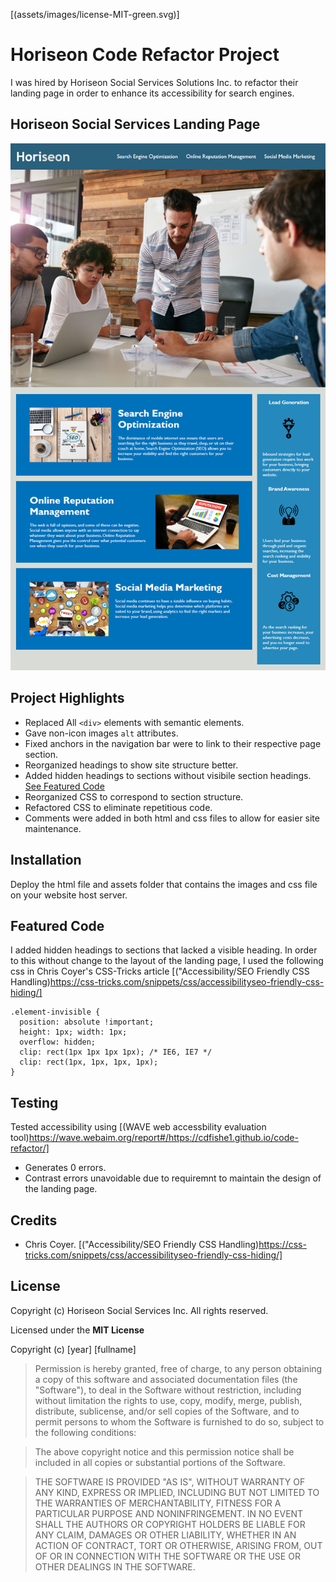 [(assets/images/license-MIT-green.svg)] 


# Horiseon Code Refactor Project

I was hired by Horiseon Social Services Solutions Inc. to refactor their landing page in order to enhance its accessibility for search engines.

## Horiseon Social Services Landing Page

![Image of Horiseon Landing Page](assets/images/01-html-css-git-homework-demo.png)

## Project Highlights

* Replaced All `<div>` elements with semantic elements.
* Gave non-icon images `alt` attributes.
* Fixed anchors in the navigation bar were to link to their respective page section.
* Reorganized headings to show site structure better.
* Added hidden headings to sections without visibile section headings. [See Featured Code](#featured-code)
* Reorganized CSS to correspond to section structure.
* Refactored CSS to eliminate repetitious code.
* Comments were added in both html and css files to allow for easier site maintenance.

## Installation

Deploy the html file and assets folder that contains the images and css file on your website host server.

## Featured Code

I added hidden headings to sections that lacked a visible heading. In order to this without change to the layout of the landing page, I used the following css in Chris Coyer's CSS-Tricks article [("Accessibility/SEO Friendly CSS Handling)https://css-tricks.com/snippets/css/accessibilityseo-friendly-css-hiding/]

```
.element-invisible {
  position: absolute !important;
  height: 1px; width: 1px; 
  overflow: hidden;
  clip: rect(1px 1px 1px 1px); /* IE6, IE7 */
  clip: rect(1px, 1px, 1px, 1px);
}
```

## Testing

Tested accessibility using [(WAVE web accessbility evaluation tool)https://wave.webaim.org/report#/https://cdfishe1.github.io/code-refactor/]

* Generates 0 errors.
* Contrast errors unavoidable due to requiremnt to maintain the design of the landing page.

## Credits

* Chris Coyer. [("Accessibility/SEO Friendly CSS Handling)https://css-tricks.com/snippets/css/accessibilityseo-friendly-css-hiding/]

## License

Copyright (c) Horiseon Social Services Inc. All rights reserved.

Licensed under the **MIT License**

Copyright (c) [year] [fullname]

>Permission is hereby granted, free of charge, to any person obtaining a copy
>of this software and associated documentation files (the "Software"), to deal
>in the Software without restriction, including without limitation the rights
>to use, copy, modify, merge, publish, distribute, sublicense, and/or sell
>copies of the Software, and to permit persons to whom the Software is
>furnished to do so, subject to the following conditions:

>The above copyright notice and this permission notice shall be included in all
>copies or substantial portions of the Software.

>THE SOFTWARE IS PROVIDED "AS IS", WITHOUT WARRANTY OF ANY KIND, EXPRESS OR
>IMPLIED, INCLUDING BUT NOT LIMITED TO THE WARRANTIES OF MERCHANTABILITY,
>FITNESS FOR A PARTICULAR PURPOSE AND NONINFRINGEMENT. IN NO EVENT SHALL THE
>AUTHORS OR COPYRIGHT HOLDERS BE LIABLE FOR ANY CLAIM, DAMAGES OR OTHER
>LIABILITY, WHETHER IN AN ACTION OF CONTRACT, TORT OR OTHERWISE, ARISING FROM,
>OUT OF OR IN CONNECTION WITH THE SOFTWARE OR THE USE OR OTHER DEALINGS IN THE
>SOFTWARE.




